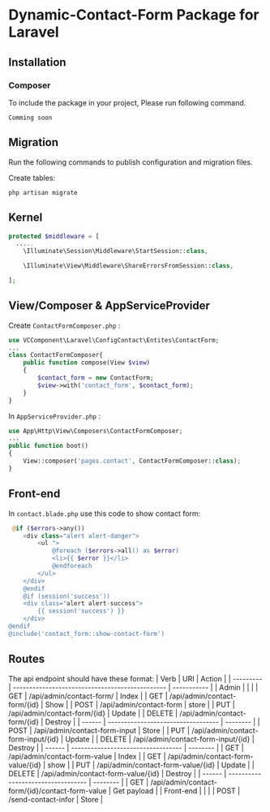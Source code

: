 # Dynamic-Contact-Form Package for Laravel

## Installation

### Composer

To include the package in your project, Please run following command.

```
Comming soon
```

## Migration

Run the following commands to publish configuration and migration files.


Create tables:

```
php artisan migrate
```
## Kernel

```php
protected $middleware = [
  .....
    \Illuminate\Session\Middleware\StartSession::class,

    \Illuminate\View\Middleware\ShareErrorsFromSession::class,

];
```
## View/Composer & AppServiceProvider
Create ```ContactFormComposer.php``` :
```php
use VCComponent\Laravel\ConfigContact\Entites\ContactForm;
...
class ContactFormComposer{
    public function compose(View $view)
    {
        $contact_form = new ContactForm;
        $view->with('contact_form', $contact_form);
    }
}
```
In ```AppServiceProvider.php``` :
```php
use App\Http\View\Composers\ContactFormComposer;
...
public function boot()
{
    View::composer('pages.contact', ContactFormComposer::class);
}
```
## Front-end
In `contact.blade.php` use this code to show contact form:
```php
 @if ($errors->any())
    <div class="alert alert-danger">
        <ul ">
            @foreach ($errors->all() as $error)
            <li>{{ $error }}</li>
            @endforeach
        </ul>
    </div>
    @endif
    @if (session('success'))
    <div class="alert alert-success">
        {{ session('success') }}
    </div>
@endif
@include('contact_form::show-contact-form')

```
## Routes

The api endpoint should have these format:
| Verb      | URI                                             | Action      |
| --------- | ----------------------------------------------- | ----------- |
| Admin     |                                                 |             |
| GET       | /api/admin/contact-form/                        | Index       |
| GET       | /api/admin/contact-form/{id}                    | Show        |
| POST      | /api/admin/contact-form                         | store       |
| PUT       | /api/admin/contact-form/{id}                    | Update      |
| DELETE    | /api/admin/contact-form/{id}                    | Destroy     |
| ------    | ----------------------------------              | --------    |
| POST      | /api/admin/contact-form-input                   | Store       |
| PUT       | /api/admin/contact-form-input/{id}              | Update      |
| DELETE    | /api/admin/contact-form-input/{id}              | Destroy     |
| ------    | ----------------------------------              | --------    |
| GET       | /api/admin/contact-form-value                   | Index       |
| GET       | /api/admin/contact-form-value/{id}              | show        |
| PUT       | /api/admin/contact-form-value/{id}              | Update      |
| DELETE    | /api/admin/contact-form-value/{id}              | Destroy     |
| ------    | ----------------------------------              | --------    |
| GET       | /api/admin/contact-form/{id}/contact-form-value | Get payload |
| Front-end |                                                 |             |
| POST      | /send-contact-infor                             | Store       |



